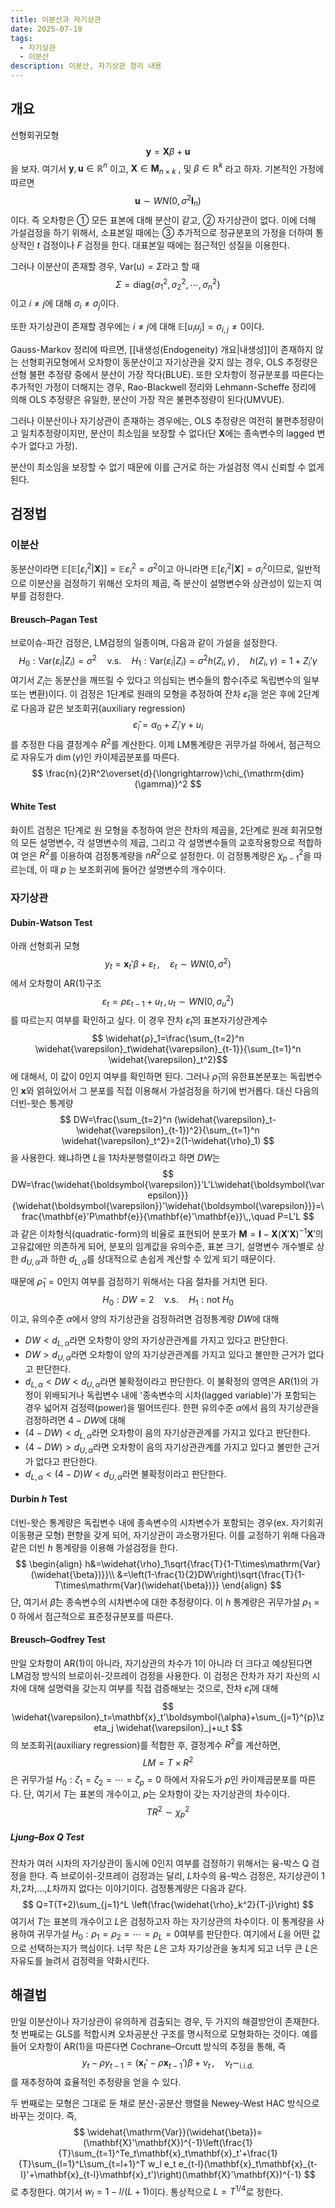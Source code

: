 ```yaml
---
title: 이분산과 자기상관
date: 2025-07-10
tags:
  - 자기상관
  - 이분산
description: 이분산, 자기상관 정리 내용
---
```

## 개요
선형회귀모형
$$
\mathbf{y}=\mathbf{X}\beta+\mathbf{u}
$$
을 보자. 여기서 $\mathbf{y},\mathbf{u}\in\mathbb{R}^n$ 이고, $\mathbf{X}\in \mathbf{M}_{n\times k}$ , 및 $\beta\in\mathbb{R}^k$ 라고 하자. 기본적인 가정에 따르면
$$
\mathbf{u}\sim WN(0,\sigma^2\mathbf{I}_n)
$$
이다. 즉 오차항은 ① 모든 표본에 대해 분산이 같고, ② 자기상관이 없다. 이에 더해 가설검정을 하기 위해서, 소표본일 때에는 ③ 추가적으로 정규분포의 가정을 더하여 통상적인 $t$ 검정이나 $F$ 검정을 한다. 대표본일 때에는 점근적인 성질을 이용한다.

그러나 이분산이 존재할 경우, $\mathrm{Var}(\mathrm{u})=\Sigma$라고 할 때
$$
\Sigma=\mathrm{diag}\{\sigma_1^2,\sigma_2^2,\cdots,\sigma_n^2\}
$$
이고 $i\neq j$에 대해 $\sigma_i\neq \sigma_j$이다.

또한 자기상관이 존재할 경우에는 $i\neq j$에 대해 $\mathbb{E}[u_i u_j]=\sigma_{i,j}\neq0$이다.


Gauss-Markov 정리에 따르면, [[내생성(Endogeneity) 개요|내생성]]이 존재하지 않는 선형회귀모형에서 오차항이 동분산이고 자기상관을 갖지 않는 경우, OLS 추정량은 선형 불편 추정량 중에서 분산이 가장 작다(BLUE). 또한 오차항이 정규분포를 따른다는 추가적인 가정이 더해지는 경우, Rao-Blackwell 정리와 Lehmann-Scheffe 정리에 의해 OLS 추정량은 유일한, 분산이 가장 작은 불편추정량이 된다(UMVUE).

그러나 이분산이나 자기상관이 존재하는 경우에는, OLS 추정량은 여전히 불편추정량이고 일치추정량이지만, 분산이 최소임을 보장할 수 없다(단 $\mathbf{X}$에는 종속변수의 lagged 변수가 없다고 가정).

분산이 최소임을 보장할 수 없기 때문에 이를 근거로 하는 가설검정 역시 신뢰할 수 없게 된다.
## 검정법
### 이분산
동분산이라면 $\mathbb{E}[\mathbb{E}[\varepsilon_i^2|\mathbf{X}]]=\mathbb{E}\varepsilon_i^2=\sigma^2$이고 아니라면 $\mathbb{E}[\varepsilon_i^2|\mathbf{X}]=\sigma_i^2$이므로, 일반적으로 이분산을 검정하기 위해선 오차의 제곱, 즉 분산이 설명변수와 상관성이 있는지 여부를 검정한다.
#### Breusch–Pagan Test
브로이슈-파간 검정은, LM검정의 일종이며, 다음과 같이 가설을 설정한다.
$$
H_0:\mathrm{Var}(\varepsilon_i|Z_i)=\sigma^2\quad\text{v.s.}\quad H_1:\mathrm{Var}(\varepsilon_i|Z_i)=\sigma^2h(Z_i,\gamma)\,,\quad h(Z_i,\gamma)=1+Z_i'\gamma
$$
여기서 $Z_i$는 동분산을 깨뜨릴 수 있다고 의심되는 변수들의 함수(주로 독립변수의 일부 또는 변환)이다. 이 검정은 1단계로 원래의 모형을 추정하여 잔차 $\widehat{\varepsilon}_t$을 얻은 후에 2단계로 다음과 같은 보조회귀(auxiliary regression)
$$
\widehat{\varepsilon}_i=\alpha_0+Z_i'\gamma+u_i
$$
를 추정한 다음 결정계수 $R^2$를 계산한다. 이제 LM통계량은 귀무가설 하에서, 점근적으로 자유도가 $\dim(\gamma)$인 카이제곱분포를 따른다.
$$
\frac{n}{2}R^2\overset{d}{\longrightarrow}\chi_{\mathrm{dim}(\gamma)}^2
$$
#### White Test
화이트 검정은 1단계로 원 모형을 추정하여 얻은 잔차의 제곱을, 2단계로 원래 회귀모형의 모든 설명변수, 각 설명변수의 제곱, 그리고 각 설명변수들의 교호작용항으로 적합하여 얻은 $R^2$를 이용하여 검정통계량을 $nR^2$으로 설정한다. 이 검정통계량은 $\chi_{p-1}^2$을 따르는데, 이 때 $p$ 는 보조회귀에 들어간 설명변수의 개수이다.

### 자기상관
#### Dubin-Watson Test
아래 선형회귀 모형
$$
y_t=\mathbf{x}_t'\beta+\varepsilon_t\,,\quad \varepsilon_t\sim WN(0,\sigma^2)
$$
에서 오차항이 AR(1)구조
$$
\varepsilon_t=\rho\varepsilon_{t-1}+u_t\,,u_t\sim WN(0,\sigma_u^2)
$$
를 따르는지 여부를 확인하고 싶다. 이 경우 잔차 $\widehat{\varepsilon}_t$의 표본자기상관계수
$$
\widehat{ρ}_1=\frac{\sum_{t=2}^n \widehat{\varepsilon}_t\widehat{\varepsilon}_{t-1}}{\sum_{t=1}^n \widehat{\varepsilon}_t^2}​​​
$$
에 대해서, 이 값이 0인지 여부를 확인하면 된다. 그러나 $\widehat{ρ}_1$의 유한표본분포는 독립변수인 $\mathbf{x}$와 얽혀있어서 그 분포를 직접 이용해서 가설검정을 하기에 번거롭다. 대신 다음의 더빈-왓슨 통계량
$$
DW=\frac{\sum_{t=2}^n (\widehat{\varepsilon}_t-\widehat{\varepsilon}_{t-1})^2}{\sum_{t=1}^n \widehat{\varepsilon}_t^2}=2(1-\widehat{\rho}_1)
$$
을 사용한다. 왜냐하면 $L$을 1차차분행렬이라고 하면 $DW$는
$$
DW=\frac{\widehat{\boldsymbol{\varepsilon}}'L'L\widehat{\boldsymbol{\varepsilon}}}{\widehat{\boldsymbol{\varepsilon}}'\widehat{\boldsymbol{\varepsilon}}}=\frac{\mathbf{e}'P\mathbf{e}}{\mathbf{e}'\mathbf{e}}\,,\quad P=L'L
$$
과 같은 이차형식(quadratic-form)의 비율로 표현되어 분포가 $\mathbf{M}=\mathbf{I}-\mathbf{X}(\mathbf{X}'\mathbf{X})^{-1}\mathbf{X}'$의 고유값에만 의존하게 되어, 분포의 임계값을 유의수준, 표본 크기, 설명변수 개수별로 상한 $d_{U,\alpha}$과 하한 $d_{L,\alpha}$를 상대적으로 손쉽게 계산할 수 있게 되기 때문이다.

때문에 $\widehat{\rho}_1=0$인지 여부를 검정하기 위해서는 다음 절차를 거치면 된다.
$$
H_0:DW=2\quad \text{v.s.}\quad H_1: \text{not }H_0
$$
이고, 유의수준 $\alpha$에서 양의 자기상관을 검정하려면 검정통계량 $DW$에 대해
* $DW<d_{L,\alpha}$라면 오차항이 양의 자기상관관계를 가지고 있다고 판단한다.
* $DW>d_{U,\alpha}$라면 오차항이 양의 자기상관관계를 가지고 있다고 볼만한 근거가 없다고 판단한다.
* $d_{L,\alpha}<DW<d_{U,\alpha}$라면 불확정이라고 판단한다. 이 불확정의 영역은 AR(1)의 가정이 위배되거나 독립변수 내에 '종속변수의 시차(lagged variable)'가 포함되는 경우 넓어져 검정력(power)을 떨어뜨린다.
한편 유의수준 $\alpha$에서 음의 자기상관을 검정하려면 $4-DW$에 대해
* $(4-DW)<d_{L,\alpha}$라면 오차항이 음의 자기상관관계를 가지고 있다고 판단한다.
* $(4-DW)>d_{U,\alpha}$라면 오차항이 음의 자기상관관계를 가지고 있다고 볼만한 근거가 없다고 판단한다.
* $d_{L,\alpha}<(4-D)W<d_{U,\alpha}$라면 불확정이라고 판단한다.

#### Durbin $h$ Test
더빈-왓슨 통계량은 독립변수 내에 종속변수의 시차변수가 포함되는 경우(ex. 자기회귀 이동평균 모형) 편향을 갖게 되어, 자기상관이 과소평가된다. 이를 교정하기 위해 다음과 같은 더빈 $h$ 통계량을 이용해 가설검정을 한다.
$$
\begin{align}
h&=\widehat{\rho}_1\sqrt{\frac{T}{1-T\times\mathrm{Var}(\widehat{\beta})}}\\
&=\left(1-\frac{1}{2}DW\right)\sqrt{\frac{T}{1-T\times\mathrm{Var}(\widehat{\beta})}}
\end{align}
$$
단, 여기서 $\widehat{\beta}$는 종속변수의 시차변수에 대한 추정량이다. 이 $h$ 통계량은 귀무가설 $\rho_1=0$ 하에서 점근적으로 표준정규분포를 따른다.

#### Breusch–Godfrey Test
만일 오차항이 AR(1)이 아니라, 자기상관의 차수가 1이 아니라 더 크다고 예상된다면 LM검정 방식의 
브로이쉬-갓프레이 검정을 사용한다. 이 검정은 잔차가 자기 자신의 시차에 대해 설명력을 갖는지 여부를 직접 검증해보는 것으로, 잔차 $\widehat{\varepsilon}_t$에 대해
$$
\widehat{\varepsilon}_t=\mathbf{x}_t'\boldsymbol{\alpha}+\sum_{j=1}^{p}\zeta_j \widehat{\varepsilon}_j+u_t
$$
의 보조회귀(auxiliary regression)를 적합한 후, 결정계수 $R^2$를 계산하면,
$$
LM=T\times R^2
$$
은 귀무가설 $H_0:\zeta_1=\zeta_2=\cdots=\zeta_p=0$ 하에서 자유도가 $p$인 카이제곱분포를 따른다. 단, 여기서 $T$는 표본의 개수이고, $p$는 오차항이 갖는 자기상관의 차수이다.
$$
TR^2\sim\chi_p^2
$$

##### Ljung–Box Q Test
잔차가 여러 시차의 자기상관이 동시에 0인지 여부를 검정하기 위해서는 융-박스 Q 검정을 한다. 즉 브로이쉬-갓프레이 검정과는 달리, $L$차수의 융-박스 검정은, 자기상관이 1차,2차,...,$L$차까지 없다는 이야기이다. 검정통계량은 다음과 같다.
$$
Q=T(T+2)\sum_{j=1}^L \left(\frac{\widehat{\rho}_k^2}{T-j}\right)
$$
여기서 $T$는 표본의 개수이고 $L$은 검정하고자 하는 자기상관의 차수이다. 이 통계량을 사용하여 귀무가설 $H_0:\rho_1=\rho_2=\cdots=\rho_L=0$여부를 판단한다. 여기에서 $L$을 어떤 값으로 선택하는지가 핵심이다. 너무 작은 $L$은 고차 자기상관을 놓치게 되고 너무 큰 $L$은 자유도를 늘려서 검정력을 약화시킨다.

## 해결법
만일 이분산이나 자기상관이 유의하게 검출되는 경우, 두 가지의 해결방안이 존재한다. 첫 번째로는 GLS를 적합시켜 오차공분산 구조를 명시적으로 모형화하는 것이다. 예를 들어 오차항이 AR(1)을 따른다면 Cochrane–Orcutt 방식의 추정을 통해, 즉
$$
y_t-\rho y_{t-1}=(\mathbf{x}_t'-\rho\mathbf{x}_{t-1}')\beta+\nu_t\,,\quad \nu_t\sim_{\text{i.i.d.}}
$$
를 재추정하여 효율적인 추정량을 얻을 수 있다.

두 번째로는 모형은 그대로 둔 채로 분산-공분산 행렬을 Newey-West HAC 방식으로 바꾸는 것이다. 즉,
$$
\widehat{\mathrm{Var}}(\widehat{\beta})=(\mathbf{X}'\mathbf{X})^{-1}\left(\frac{1}{T}\sum_{t=1}^Te_t\mathbf{x}_t\mathbf{x}_t'+\frac{1}{T}\sum_{l=1}^L\sum_{t=l+1}^T w_l e_t e_{t-l}(\mathbf{x}_t\mathbf{x}_{t-l}'+\mathbf{x}_{t-l}\mathbf{x}_t')\right)(\mathbf{X}'\mathbf{X})^{-1}
$$
로 추정한다. 여기서 $w_l=1-l/(L+1)$이다. 통상적으로 $L=T^{1/4}$로 정한다.
